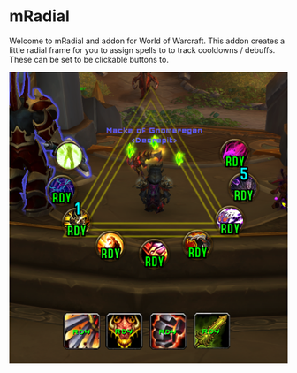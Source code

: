 # mRadial

Welcome to mRadial and addon for World of Warcraft.
This addon creates a little radial frame for you to assign spells to to track cooldowns / debuffs. These can be set to be clickable buttons to.

![Alt text](/media/ss_lock01.png?raw=true "Warlock Example")